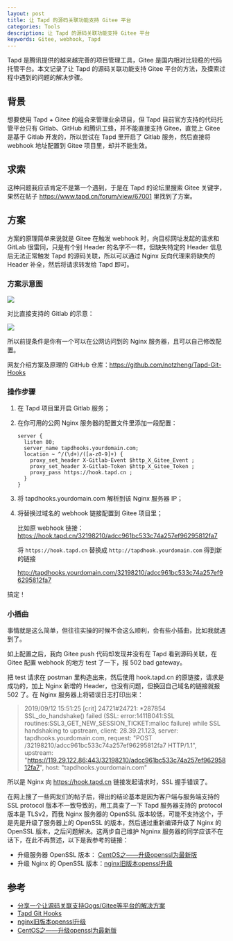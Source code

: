```yaml
---
layout: post
title: 让 Tapd 的源码关联功能支持 Gitee 平台
categories: Tools
description: 让 Tapd 的源码关联功能支持 Gitee 平台
keywords: Gitee, webhook, Tapd
---
```


Tapd 是腾讯提供的越来越完善的项目管理工具，Gitee 是国内相对比较稳的代码托管平台。本文记录了让 Tapd 的源码关联功能支持 Gitee 平台的方法，及摸索过程中遇到的问题的解决步骤。

## 背景

想要使用 Tapd + Gitee 的组合来管理业余项目，但 Tapd 目前官方支持的代码托管平台只有 Gitlab、GitHub 和腾讯工蜂，并不能直接支持 Gitee，直觉上 Gitee 是基于 Gitlab 开发的，所以尝试在 Tapd 里开启了 Gitlab 服务，然后直接将 webhook 地址配置到 Gitee 项目里，却并不能生效。

## 求索

这种问题我应该肯定不是第一个遇到，于是在 Tapd 的论坛里搜索 Gitee 关键字，果然在帖子 <https://www.tapd.cn/forum/view/67001> 里找到了方案。

## 方案

方案的原理简单来说就是 Gitee 在触发 webhook 时，向目标网址发起的请求和 GitLab 很雷同，只是有个别 Header 的名字不一样，但缺失特定的 Header 信息后无法正常触发 Tapd 的源码关联，所以可以通过 Nginx 反向代理来将缺失的 Header 补全，然后将请求转发给 Tapd 即可。

### 方案示意图

![](/images/posts/tools/webhook-gitee.png)

对比直接支持的 Gitlab 的示意：

![](/images/posts/tools/webhook-gitlab.png)

所以前提条件是你有一个可以在公网访问到的 Nginx 服务器，且可以自己修改配置。

网友介绍方案及原理的 GitHub 仓库：<https://github.com/notzheng/Tapd-Git-Hooks>

### 操作步骤

1. 在 Tapd 项目里开启 Gitlab 服务；

2. 在你可用的公网 Nginx 服务器的配置文件里添加一段配置：

    ```
    server {
      listen 80;
      server_name tapdhooks.yourdomain.com;
      location ~ ^/(\d+)/([a-z0-9]+) {
        proxy_set_header X-Gitlab-Event $http_X_Gitee_Event ;
        proxy_set_header X-Gitlab-Token $http_X_Gitee_Token ;
        proxy_pass https://hook.tapd.cn ;
      }
    }
    ```

3. 将 tapdhooks.yourdomain.com 解析到该 Nginx 服务器 IP；

4. 将替换过域名的 webhook 链接配置到 Gitee 项目里；

    比如原 webhook 链接：https://hook.tapd.cn/32198210/adcc961bc533c74a257ef96295812fa7

    将 `https://hook.tapd.cn` 替换成 `http://tapdhook.yourdomain.com` 得到新的链接

    http://tapdhooks.yourdomain.com/32198210/adcc961bc533c74a257ef96295812fa7

搞定！

### 小插曲

事情就是这么简单，但往往实操的时候不会这么顺利，会有些小插曲，比如我就遇到了。

如上配置之后，我向 Gitee push 代码却发现并没有在 Tapd 看到源码关联，在 Gitee 配置 webhook 的地方 test 了一下，报 502 bad gateway。

把 test 请求在 postman 里构造出来，然后使用 hook.tapd.cn 的原链接，请求是成功的，加上 Nginx 新增的 Header，也没有问题，但换回自己域名的链接就报 502 了。在 Nginx 服务器上将错误日志打印出来：

> 2019/09/12 15:51:25 [crit] 24721#24721: *287854 SSL_do_handshake() failed (SSL: error:1411B041:SSL routines:SSL3_GET_NEW_SESSION_TICKET:malloc failure) while SSL handshaking to upstream, client: 28.39.21.123, server: tapdhooks.yourdomain.com, request: "POST /32198210/adcc961bc533c74a257ef96295812fa7 HTTP/1.1", upstream: "https://119.29.122.86:443/32198210/adcc961bc533c74a257ef96295812fa7", host: "tapdhooks.yourdomain.com"

所以是 Nginx 向 https://hook.tapd.cn 链接发起请求时，SSL 握手错误了。

在网上搜了一些网友们的帖子后，得出的结论基本是因为客户端与服务端支持的 SSL protocol 版本不一致导致的，用工具查了一下 Tapd 服务器支持的 protocol 版本是 TLSv2，而我 Nginx 服务器的 OpenSSL 版本较低，可能不支持这个，于是先是升级了服务器上的 OpenSSL 的版本，然后通过重新编译升级了 Nginx 的 OpenSSL 版本，之后问题解决。这两步自己维护 Ngninx 服务器的同学应该不在话下，在此不再赘述，以下是我参考的链接：

- 升级服务器 OpenSSL 版本： [CentOS之——升级openssl为最新版][]
- 升级 Nginx 的 OpenSSL 版本：[nginx旧版本openssl升级][]

## 参考

- [分享一个让源码关联支持Gogs/Gitee等平台的解决方案][]
- [Tapd Git Hooks][]
- [nginx旧版本openssl升级][]
- [CentOS之——升级openssl为最新版][]

[分享一个让源码关联支持Gogs/Gitee等平台的解决方案]: https://www.tapd.cn/forum/view/67001
[Tapd Git Hooks]: https://github.com/notzheng/Tapd-Git-Hooks
[nginx旧版本openssl升级]: https://my.oschina.net/u/1449160/blog/220415
[CentOS之——升级openssl为最新版]: https://blog.csdn.net/l1028386804/article/details/53165252
